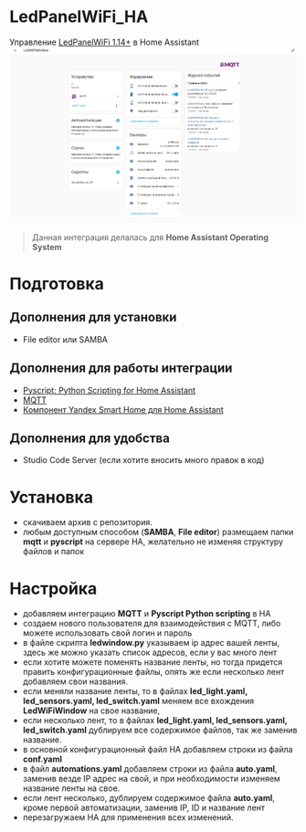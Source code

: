 # LedPanelWiFi_HA
Управление [LedPanelWiFi 1.14+](https://github.com/vvip-68/LedPanelWiFi) в Home Assistant
![SCREN](https://github.com/moran-x/LedPanelWiFi_HA/blob/main/images/WiFiLedPAnel_HA.png)

> Данная интеграция делалась для **Home Assistant Operating System**

# Подготовка
## Дополнения для установки
- File editor или SAMBA

## Дополнения для работы интеграции
- [Pyscript: Python Scripting for Home Assistant](https://github.com/custom-components/pyscript?tab=readme-ov-file)
- [MQTT](https://www.home-assistant.io/integrations/mqtt/)
- [Компонент Yandex Smart Home для Home Assistant](https://docs.yaha-cloud.ru/v1.0.x/)

## Дополнения для удобства
- Studio Code Server (если хотите вносить много правок в код)

# Установка

- скачиваем архив с репозитория.
- любым доступным способом (**SAMBA**, **File editor**) размещаем папки **mqtt** и **pyscript** на сервере HA, желательно не изменяя структуру файлов и папок

# Настройка

- добавляем интеграцию **MQTT** и **Pyscript Python scripting** в HA
- создаем нового пользователя для взаимодействия с MQTT, либо можете использовать свой логин и пароль
- в файле скрипта **ledwindow.py** указываем ip адрес вашей ленты, здесь же можно указать список адресов, если у вас много лент
- если хотите можете поменять название ленты, но тогда придется править конфигурационные файлы, опять же если несколько лент добавляем свои названия.
- если меняли название ленты, то в файлах **led_light.yaml, led_sensors.yaml, led_switch.yaml** меняем все вхождения **LedWiFiWindow** на свое название,
- если несколько лент, то в файлах **led_light.yaml, led_sensors.yaml, led_switch.yaml** дублируем все содержимое файлов, так же заменив название.
- в основной конфигурационный файл HA добавляем строки из файла **conf.yaml**
- в файл **automations.yaml** добавляем строки из файла **auto.yaml**, заменив везде IP адрес на свой, и при необходимости изменяем название ленты на свое.
- если лент несколько, дублируем содержимое файла **auto.yaml**, кроме первой автоматизации, заменив IP, ID и название лент
- перезагружаем HA для применения всех изменений.
